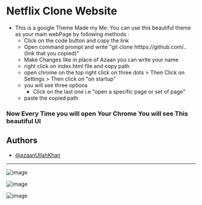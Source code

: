 
# Netflix Clone Website

- This is a google Theme Made my Me: You can use this beautiful theme as your main webPage by following methods :
  - Click on the code button and copy the link
  - Open command prompt and write "git clone htttps://github.com/..(link that you copied)"
  - Make Changes like in place of Azaan you can write your name
  - right click on index.html file and copy path
  - open chrome on the top right click on three dots > Then Click on Settings > Then click on "on startup"
  - you will see three options
     - Click on the last one i.e "open a specific page or set of page"
  - paste the copied path

### Now Every Time you will open Your Chrome You will see This beautiful UI


## Authors

- [@azaanUllahKhan](https://github.com/AzaanUllah-Khan)
<hr>

![image](https://user-images.githubusercontent.com/121516991/235773503-e67fda81-e9cc-4737-ba60-e646ec116d46.png)

![image](https://user-images.githubusercontent.com/121516991/235773817-ee2ace2e-c86a-4e0f-9108-ebd0f9e05630.png)

![image](https://user-images.githubusercontent.com/121516991/235774070-20471336-ae7e-4b50-b421-38bd26de5e82.png)


